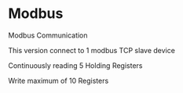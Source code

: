 # Modbus
Modbus Communication

This version connect to 1 modbus TCP slave device

Continuously reading 5 Holding Registers

Write maximum of 10 Registers
